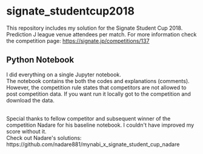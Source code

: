 # signate_studentcup2018
This repository includes my solution for the Signate Student Cup 2018. Prediction J league venue attendees per match.
For more information check the competition page: https://signate.jp/competitions/137

## Python Notebook
I did everything on a single Jupyter notebook.
<br>
The notebook contains the both the codes and explanations (comments). However, the competition rule states that competitors are not allowed to post competition data. If you want run it locally got to the competition and download the data.

<br>
Special thanks to fellow competitor and subsequent winner of the competition Nadare for his baseline notebook. I couldn't have improved my score without it.
<br>
Check out Nadare's solutions:
https://github.com/nadare881/mynabi_x_signate_student_cup_nadare